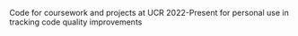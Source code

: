 Code for coursework and projects at UCR 2022-Present
for personal use in tracking code quality improvements
